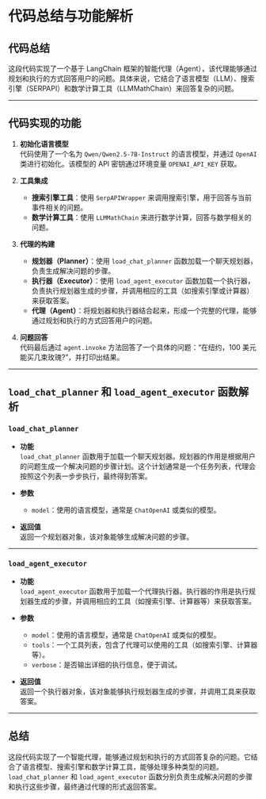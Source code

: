 # 代码总结与功能解析

## 代码总结

这段代码实现了一个基于 LangChain 框架的智能代理（Agent），该代理能够通过规划和执行的方式回答用户的问题。具体来说，它结合了语言模型（LLM）、搜索引擎（SERPAPI）和数学计算工具（LLMMathChain）来回答复杂的问题。

---

## 代码实现的功能

1. **初始化语言模型**  
   代码使用了一个名为 `Qwen/Qwen2.5-7B-Instruct` 的语言模型，并通过 `OpenAI` 类进行初始化。该模型的 API 密钥通过环境变量 `OPENAI_API_KEY` 获取。

2. **工具集成**  
   - **搜索引擎工具**：使用 `SerpAPIWrapper` 来调用搜索引擎，用于回答与当前事件相关的问题。  
   - **数学计算工具**：使用 `LLMMathChain` 来进行数学计算，回答与数学相关的问题。

3. **代理的构建**  
   - **规划器（Planner）**：使用 `load_chat_planner` 函数加载一个聊天规划器，负责生成解决问题的步骤。  
   - **执行器（Executor）**：使用 `load_agent_executor` 函数加载一个执行器，负责执行规划器生成的步骤，并调用相应的工具（如搜索引擎或计算器）来获取答案。  
   - **代理（Agent）**：将规划器和执行器结合起来，形成一个完整的代理，能够通过规划和执行的方式回答用户的问题。

4. **问题回答**  
   代码最后通过 `agent.invoke` 方法回答了一个具体的问题：“在纽约，100 美元能买几束玫瑰?”，并打印出结果。

---

## `load_chat_planner` 和 `load_agent_executor` 函数解析

### `load_chat_planner`

- **功能**  
  `load_chat_planner` 函数用于加载一个聊天规划器。规划器的作用是根据用户的问题生成一个解决问题的步骤计划。这个计划通常是一个任务列表，代理会按照这个列表一步步执行，最终得到答案。

- **参数**  
  - `model`：使用的语言模型，通常是 `ChatOpenAI` 或类似的模型。

- **返回值**  
  返回一个规划器对象，该对象能够生成解决问题的步骤。

---

### `load_agent_executor`

- **功能**  
  `load_agent_executor` 函数用于加载一个代理执行器。执行器的作用是执行规划器生成的步骤，并调用相应的工具（如搜索引擎、计算器等）来获取答案。

- **参数**  
  - `model`：使用的语言模型，通常是 `ChatOpenAI` 或类似的模型。  
  - `tools`：一个工具列表，包含了代理可以使用的工具（如搜索引擎、计算器等）。  
  - `verbose`：是否输出详细的执行信息，便于调试。

- **返回值**  
  返回一个执行器对象，该对象能够执行规划器生成的步骤，并调用工具来获取答案。

---

## 总结

这段代码实现了一个智能代理，能够通过规划和执行的方式回答复杂的问题。它结合了语言模型、搜索引擎和数学计算工具，能够处理多种类型的问题。`load_chat_planner` 和 `load_agent_executor` 函数分别负责生成解决问题的步骤和执行这些步骤，最终通过代理的形式返回答案。